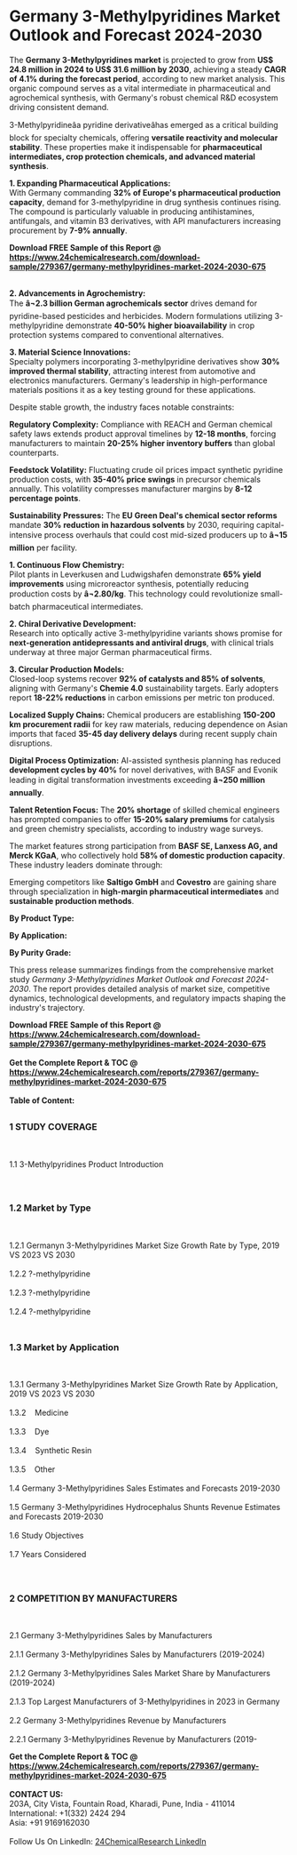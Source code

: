 <h1>Germany 3-Methylpyridines Market Outlook and Forecast 2024-2030</h1><p>The <strong>Germany 3-Methylpyridines market</strong> is projected to grow from <strong>US$ 24.8 million in 2024 to US$ 31.6 million by 2030</strong>, achieving a steady <strong>CAGR of 4.1% during the forecast period</strong>, according to new market analysis. This organic compound serves as a vital intermediate in pharmaceutical and agrochemical synthesis, with Germany's robust chemical R&amp;D ecosystem driving consistent demand.</p><p>3-Methylpyridineâa pyridine derivativeâhas emerged as a critical building block for specialty chemicals, offering <strong>versatile reactivity and molecular stability</strong>. These properties make it indispensable for <strong>pharmaceutical intermediates, crop protection chemicals, and advanced material synthesis</strong>.</p><p><strong>1. Expanding Pharmaceutical Applications:</strong><br>
With Germany commanding <strong>32% of Europe's pharmaceutical production capacity</strong>, demand for 3-methylpyridine in drug synthesis continues rising. The compound is particularly valuable in producing antihistamines, antifungals, and vitamin B3 derivatives, with API manufacturers increasing procurement by <strong>7-9% annually</strong>.</p><div><b>Download FREE Sample of this Report @ 
            <a href="https://www.24chemicalresearch.com/download-sample/279367/germany-methylpyridines-market-2024-2030-675">
            https://www.24chemicalresearch.com/download-sample/279367/germany-methylpyridines-market-2024-2030-675</a></b></div><br><p><strong>2. Advancements in Agrochemistry:</strong><br>
The <strong>â¬2.3 billion German agrochemicals sector</strong> drives demand for pyridine-based pesticides and herbicides. Modern formulations utilizing 3-methylpyridine demonstrate <strong>40-50% higher bioavailability</strong> in crop protection systems compared to conventional alternatives.</p><p><strong>3. Material Science Innovations:</strong><br>
Specialty polymers incorporating 3-methylpyridine derivatives show <strong>30% improved thermal stability</strong>, attracting interest from automotive and electronics manufacturers. Germany's leadership in high-performance materials positions it as a key testing ground for these applications.</p><p>Despite stable growth, the industry faces notable constraints:</p><p><strong>Regulatory Complexity:</strong> Compliance with REACH and German chemical safety laws extends product approval timelines by <strong>12-18 months</strong>, forcing manufacturers to maintain <strong>20-25% higher inventory buffers</strong> than global counterparts.</p><p><strong>Feedstock Volatility:</strong> Fluctuating crude oil prices impact synthetic pyridine production costs, with <strong>35-40% price swings</strong> in precursor chemicals annually. This volatility compresses manufacturer margins by <strong>8-12 percentage points</strong>.</p><p><strong>Sustainability Pressures:</strong> The <strong>EU Green Deal's chemical sector reforms</strong> mandate <strong>30% reduction in hazardous solvents</strong> by 2030, requiring capital-intensive process overhauls that could cost mid-sized producers up to <strong>â¬15 million</strong> per facility.</p><p><strong>1. Continuous Flow Chemistry:</strong><br>
Pilot plants in Leverkusen and Ludwigshafen demonstrate <strong>65% yield improvements</strong> using microreactor synthesis, potentially reducing production costs by <strong>â¬2.80/kg</strong>. This technology could revolutionize small-batch pharmaceutical intermediates.</p><p><strong>2. Chiral Derivative Development:</strong><br>
Research into optically active 3-methylpyridine variants shows promise for <strong>next-generation antidepressants and antiviral drugs</strong>, with clinical trials underway at three major German pharmaceutical firms.</p><p><strong>3. Circular Production Models:</strong><br>
Closed-loop systems recover <strong>92% of catalysts and 85% of solvents</strong>, aligning with Germany's <strong>Chemie 4.0</strong> sustainability targets. Early adopters report <strong>18-22% reductions</strong> in carbon emissions per metric ton produced.</p><p><strong>Localized Supply Chains:</strong> Chemical producers are establishing <strong>150-200 km procurement radii</strong> for key raw materials, reducing dependence on Asian imports that faced <strong>35-45 day delivery delays</strong> during recent supply chain disruptions.</p><p><strong>Digital Process Optimization:</strong> AI-assisted synthesis planning has reduced <strong>development cycles by 40%</strong> for novel derivatives, with BASF and Evonik leading in digital transformation investments exceeding <strong>â¬250 million annually</strong>.</p><p><strong>Talent Retention Focus:</strong> The <strong>20% shortage</strong> of skilled chemical engineers has prompted companies to offer <strong>15-20% salary premiums</strong> for catalysis and green chemistry specialists, according to industry wage surveys.</p><p>The market features strong participation from <strong>BASF SE, Lanxess AG, and Merck KGaA</strong>, who collectively hold <strong>58% of domestic production capacity</strong>. These industry leaders dominate through:</p><p>Emerging competitors like <strong>Saltigo GmbH</strong> and <strong>Covestro</strong> are gaining share through specialization in <strong>high-margin pharmaceutical intermediates</strong> and <strong>sustainable production methods</strong>.</p><p><strong>By Product Type:</strong></p><p><strong>By Application:</strong></p><p><strong>By Purity Grade:</strong></p><p>This press release summarizes findings from the comprehensive market study <em>Germany 3-Methylpyridines Market Outlook and Forecast 2024-2030</em>. The report provides detailed analysis of market size, competitive dynamics, technological developments, and regulatory impacts shaping the industry's trajectory.</p><div><b>Download FREE Sample of this Report @ 
            <a href="https://www.24chemicalresearch.com/download-sample/279367/germany-methylpyridines-market-2024-2030-675">
            https://www.24chemicalresearch.com/download-sample/279367/germany-methylpyridines-market-2024-2030-675</a></b></div><br><div><b>Get the Complete Report & TOC @ 
            <a href="https://www.24chemicalresearch.com/reports/279367/germany-methylpyridines-market-2024-2030-675">
            https://www.24chemicalresearch.com/reports/279367/germany-methylpyridines-market-2024-2030-675</a></b></div><br>
            <b>Table of Content:</b><p><h2><span style="font-size:16px"><strong>1 STUDY COVERAGE</strong></span></h2><br />
<p>1.1 3-Methylpyridines Product Introduction</p><br />
<h2><span style="font-size:16px"><strong>1.2 Market by Type</strong></span></h2><br />
<p>1.2.1 Germanyn 3-Methylpyridines Market Size Growth Rate by Type, 2019 VS 2023 VS 2030<br /><br />
1.2.2 ?-methylpyridine&nbsp;&nbsp; &nbsp;<br /><br />
1.2.3 ?-methylpyridine<br /><br />
1.2.4 ?-methylpyridine<br /><br />
<h2><span style="font-size:16px"><strong>1.3 Market by Application</strong></span></h2><br />
<p>1.3.1 Germany 3-Methylpyridines Market Size Growth Rate by Application, 2019 VS 2023 VS 2030<br /><br />
1.3.2&nbsp;&nbsp; &nbsp;Medicine<br /><br />
1.3.3&nbsp;&nbsp; &nbsp;Dye<br /><br />
1.3.4&nbsp;&nbsp; &nbsp;Synthetic Resin<br /><br />
1.3.5&nbsp;&nbsp; &nbsp;Other<br /><br />
1.4 Germany 3-Methylpyridines Sales Estimates and Forecasts 2019-2030<br /><br />
1.5 Germany 3-Methylpyridines Hydrocephalus Shunts Revenue Estimates and Forecasts 2019-2030<br /><br />
1.6 Study Objectives<br /><br />
1.7 Years Considered</p><br />
<h2><span style="font-size:16px"><strong>2 COMPETITION BY MANUFACTURERS</strong></span></h2><br />
<p>2.1 Germany 3-Methylpyridines Sales by Manufacturers<br /><br />
2.1.1 Germany 3-Methylpyridines Sales by Manufacturers (2019-2024)<br /><br />
2.1.2 Germany 3-Methylpyridines Sales Market Share by Manufacturers (2019-2024)<br /><br />
2.1.3 Top Largest Manufacturers of 3-Methylpyridines in 2023 in Germany<br /><br />
2.2 Germany 3-Methylpyridines Revenue by Manufacturers<br /><br />
2.2.1 Germany 3-Methylpyridines Revenue by Manufacturers (2019-</p><div><b>Get the Complete Report & TOC @ 
            <a href="https://www.24chemicalresearch.com/reports/279367/germany-methylpyridines-market-2024-2030-675">
            https://www.24chemicalresearch.com/reports/279367/germany-methylpyridines-market-2024-2030-675</a></b></div><br><b>CONTACT US:</b><br>
            203A, City Vista, Fountain Road, Kharadi, Pune, India - 411014<br>
            International: +1(332) 2424 294<br>
            Asia: +91 9169162030 <br><br>
            Follow Us On LinkedIn: <a href="https://www.linkedin.com/company/24chemicalresearch/">24ChemicalResearch LinkedIn</a>
